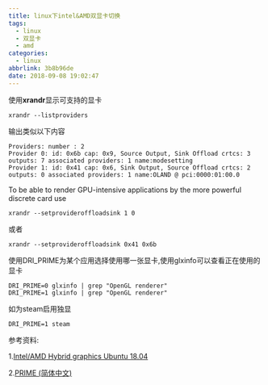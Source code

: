 ```yaml
---
title: linux下intel&AMD双显卡切换
tags:
  - linux
  - 双显卡
  - amd
categories:
  - linux
abbrlink: 3b8b96de
date: 2018-09-08 19:02:47
---
```


使用**xrandr**显示可支持的显卡

```
xrandr --listproviders
```

输出类似以下内容

```
Providers: number : 2
Provider 0: id: 0x6b cap: 0x9, Source Output, Sink Offload crtcs: 3 outputs: 7 associated providers: 1 name:modesetting
Provider 1: id: 0x41 cap: 0x6, Sink Output, Source Offload crtcs: 2 outputs: 0 associated providers: 1 name:OLAND @ pci:0000:01:00.0
```

To be able to render GPU-intensive applications by the more powerful discrete card use

```
xrandr --setprovideroffloadsink 1 0
```

或者<!--more-->

```
xrandr --setprovideroffloadsink 0x41 0x6b
```

使用DRI_PRIME为某个应用选择使用哪一张显卡,使用glxinfo可以查看正在使用的显卡

```
DRI_PRIME=0 glxinfo | grep "OpenGL renderer"
DRI_PRIME=1 glxinfo | grep "OpenGL renderer"
```

如为steam启用独显

```
DRI_PRIME=1 steam
```



参考资料:

1.[Intel/AMD Hybrid graphics Ubuntu 18.04](https://askubuntu.com/questions/1038271/intel-amd-hybrid-graphics-ubuntu-18-04)

2.[PRIME (简体中文)](https://wiki.archlinux.org/index.php/PRIME)
